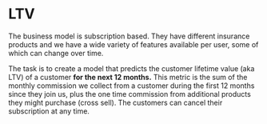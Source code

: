 # LTV

The business model is subscription based. They have different insurance products and we have a wide variety of features available per user, some of which can change over time.

The task is to create a model that predicts the customer lifetime value (aka LTV) of a customer **for the next 12 months.** This metric is the sum of the monthly commission we collect from a customer during the first 12 months since they join us, plus the one time commission from additional products they might purchase (cross sell). The customers can cancel their subscription at any time.
